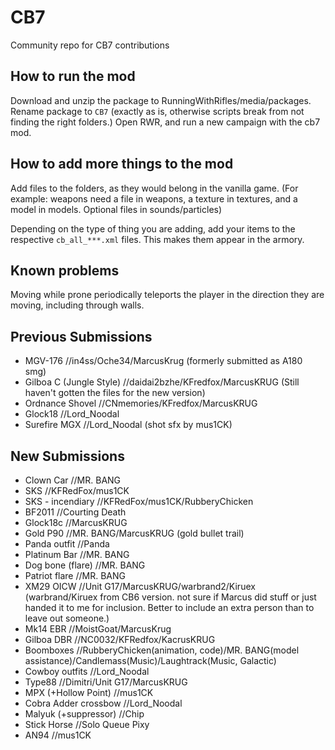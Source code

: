 ﻿# CB7

Community repo for CB7 contributions

## How to run the mod

Download and unzip the package to RunningWithRifles/media/packages.
Rename package to `CB7` (exactly as is, otherwise scripts break from not finding the right folders.)
Open RWR, and run a new campaign with the cb7 mod.

## How to add more things to the mod

Add files to the folders, as they would belong in the vanilla game. (For example: weapons need a file in weapons, a texture in textures, and a model in models. Optional files in sounds/particles)

Depending on the type of thing you are adding, add your items to the respective `cb_all_***.xml` files.
  This makes them appear in the armory.

## Known problems
Moving while prone periodically teleports the player in the direction they are moving, including through walls.

## Previous Submissions

* MGV-176 //in4ss/Oche34/MarcusKrug (formerly submitted as A180 smg)
* Gilboa C (Jungle Style) //daidai2bzhe/KFredfox/MarcusKRUG (Still haven't gotten the files for the new version)
* Ordnance Shovel //CNmemories/KFredfox/MarcusKRUG
* Glock18 //Lord_Noodal
* Surefire MGX //Lord_Noodal (shot sfx by mus1CK)

## New Submissions

* Clown Car //MR. BANG
* SKS //KFRedFox/mus1CK
* SKS - incendiary //KFRedFox/mus1CK/RubberyChicken
* BF2011 //Courting Death
* Glock18c //MarcusKRUG
* Gold P90 //MR. BANG/MarcusKRUG (gold bullet trail)
* Panda outfit //Panda
* Platinum Bar //MR. BANG
* Dog bone (flare) //MR. BANG
* Patriot flare //MR. BANG
* XM29 OICW //Unit G17/MarcusKRUG/warbrand2/Kiruex  (warbrand/Kiruex from CB6 version. not sure if Marcus did stuff or just handed it to me for inclusion.  Better to include an extra person than to leave out someone.)
* Mk14 EBR //MoistGoat/MarcusKrug
* Gilboa DBR //NC0032/KFRedfox/KacrusKRUG
* Boomboxes //RubberyChicken(animation, code)/MR. BANG(model assistance)/Candlemass(Music)/Laughtrack(Music, Galactic)
* Cowboy outfits //Lord_Noodal
* Type88 //Dimitri/Unit G17/MarcusKRUG
* MPX (+Hollow Point) //mus1CK
* Cobra Adder crossbow //Lord_Noodal
* Malyuk (+suppressor) //Chip
* Stick Horse //Solo Queue Pixy
* AN94 //mus1CK
